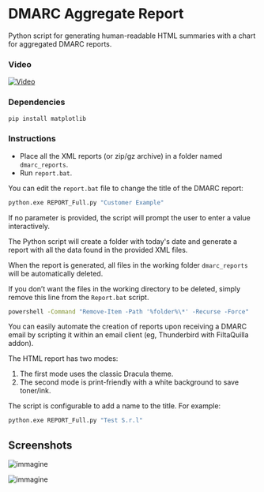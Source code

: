 # DMARC Aggregate Report
Python script for generating human-readable HTML summaries with a chart for aggregated DMARC reports.

### Video
[![Video](https://github.com/user-attachments/assets/603f70a2-505c-4dd7-8744-1ca66ca161e3)](https://youtu.be/Ano6yCrjdys)

### Dependencies
```bash
pip install matplotlib
```
### Instructions

- Place all the XML reports (or zip/gz archive) in a folder named `dmarc_reports`.
- Run `report.bat`.

You can edit the `report.bat` file to change the title of the DMARC report:
```bash
python.exe REPORT_Full.py "Customer Example"
```
If no parameter is provided, the script will prompt the user to enter a value interactively.

The Python script will create a folder with today's date and generate a report with all the data found in the provided XML files.

When the report is generated, all files in the working folder `dmarc_reports` will be automatically deleted. 

If you don’t want the files in the working directory to be deleted, simply remove this line from the `Report.bat` script.
```bash
powershell -Command "Remove-Item -Path '%folder%\*' -Recurse -Force"
```

You can easily automate the creation of reports upon receiving a DMARC email by scripting it within an email client (eg, Thunderbird with FiltaQuilla addon).

The HTML report has two modes:
1. The first mode uses the classic Dracula theme.
2. The second mode is print-friendly with a white background to save toner/ink.

The script is configurable to add a name to the title. For example:
```bash
python.exe REPORT_Full.py "Test S.r.l"
```


## Screenshots
![immagine](https://github.com/user-attachments/assets/e730f4d7-c841-4510-b275-f123840463b5)

![immagine](https://github.com/user-attachments/assets/e36cb8b6-a32c-4735-be3c-73183e507946)

